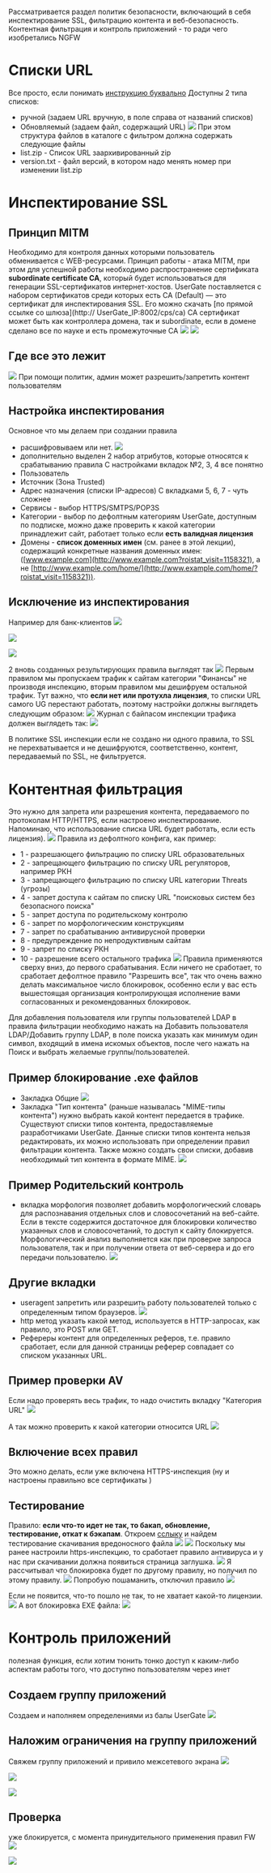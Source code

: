 Рассматривается раздел политик безопасности, включающий в себя инспектирование SSL, фильтрацию контента и веб-безопасность. Контентная фильтрация и контроль приложений - то ради чего изобретались NGFW

# Списки URL
Все просто, если понимать [инструкцию буквально](https://support.usergate.com/ru/docs/version/6x/usergate-6/116-spiski-url)
Доступны 2 типа списков:
- ручной (задаем URL вручную, в поле справа от названий списков)
- Обновляемый (задаем файл, содержащий URL)
![](Pictures/image_20250109221519.png)
При этом структура файлов в каталоге с фильтром должна содержать следующие файлы
- list.zip - Список URL заархивированный zip
- version.txt - файл версий, в котором надо менять номер при изменении list.zip
# Инспектирование SSL
## Принцип MITM
Необходимо для контроля данных которыми пользователь обменивается с WEB-ресурсами. Принцип работы - атака MITM, при этом для успешной работы необходимо распространение сертификата **subordinate certificate CA**, который будет использоваться для генерации SSL-сертификатов интернет-хостов. UserGate поставляется с набором сертификатов среди которых есть CA (Default) — это сертификат для инспектирования SSL. Его можно скачать [по прямой ссылке со шлюза](http:// UserGate_IP:8002/cps/ca)
CA сертификат может быть как контроллера домена, так и subordinate, если в домене сделано все по науке и есть промежуточные CA
![](Pictures/image_20250110222610.png)
![](Pictures/image_20250109151805.png)
## Где все это лежит
![](Pictures/image_20250109151922.png)
При помощи политик, админ может разрешить/запретить контент пользователям

## Настройка инспектирования
Основное что мы делаем при создании правила
- расшифровываем или нет.
![](Pictures/image_20250109152543.png)
- дополнительно выделен 2 набор атрибутов, которые относятся к срабатыванию правила
С настройками вкладок №2, 3, 4 все понятно
- Пользователь
- Источник (Зона Trusted)
- Адрес назначения (списки IP-адресов)
С вкладками 5, 6, 7 - чуть сложнее 
- Сервисы - выбор HTTPS/SMTPS/POP3S
- Категории - выбор по дефолтным категориям UserGate, доступным по подписке, можно даже проверить к какой категории принадлежит сайт, работает только если **есть валидная лицензия**
- Домены - **список доменных имен** (см. ранее в этой лекции), содержащий конкретные названия доменных имен: ([www.example.com](http://www.example.com?roistat_visit=1158321), а не [http://www.example.com/home/](http://www.example.com/home/?roistat_visit=1158321)). 
## Исключение из инспектирования
Например для банк-клиентов
![](Pictures/image_20250109153601.png)

![](Pictures/image_20250109153649.png)

![](Pictures/image_20250109153729.png)

2 вновь созданных результирующих правила выглядят так
![](Pictures/image_20250109154447.png)
Первым правилом мы пропускаем трафик к сайтам категории "Финансы" не производя инспекцию, вторым правилом мы дешифруем остальной трафик. 
Тут важно, что **если нет или протухла лицензия**, то списки URL самого UG перестают работать, поэтому настройки должны выглядеть следующим образом:
![](Pictures/image_20250109223449.png)
Журнал с байпасом инспекции трафика должен выглядеть так:
![](Pictures/image_20250109223721.png)

В политике SSL инспекции если не создано ни одного правила, то SSL не перехватывается и не дешифруются, соответственно, контент, передаваемый по SSL, не фильтруется.

# Контентная фильтрация
Это нужно для запрета или разрешения контента, передаваемого по протоколам HTTP/HTTPS, если настроено инспектирование. Напоминаю, что  использование списка URL будет работать, если есть лицензия).
![](Pictures/image_20250109230029.png)
Правила из дефолтного конфига, как пример:
- 1 - разрешающего фильтрацию по списку URL образовательных  
- 2 - запрещающего фильтрацию по списку URL регуляторов, например РКН
- 3 - запрещающего фильтрацию по списку URL категории Threats (угрозы)
- 4 - запрет доступа к сайтам по списку URL "поисковых систем без безопасного поиска"
- 5 - запрет доступа по родительскому контролю
- 6 - запрет по морфологическим конструкциям
- 7 - запрет по срабатыванию антивирусной проверки
- 8 - предупреждение по непродуктивным сайтам
- 9 - запрет по списку РКН
- 10 - разрешение всего остального трафика 
![](Pictures/image_20250114221151.png)
Правила применяются сверху вниз, до первого срабатывания. Если ничего не сработает, то сработает дефолтное правило "Разрешить все", так что очень важно делать максимальное число блокировок, особенно если у вас есть вышестоящая организация контролирующая исполнение вами согласованных и рекомендованных блокировок.

Для добавления пользователя или группы пользователей LDAP в правила фильтрации необходимо нажать на Добавить пользователя LDAP/Добавить группу LDAP, в поле поиска указать как минимум один символ, входящий в имена искомых объектов, после чего нажать на Поиск и выбрать желаемые группы/пользователей.
## Пример блокирование .exe файлов
- Закладка Общие
![](Pictures/image_20250109231407.png)
- Закладка "Тип контента"
(раньше называлась "MIME-типы контента") нужно выбрать какой контент передается в трафике. Существуют списки типов контента, предоставляемые разработчиками UserGate. Данные списки типов контента нельзя редактировать, их можно использовать при определении правил фильтрации контента. Также можно создать свои списки, добавив необходимый тип контента в формате MIME. 
![](Pictures/image_20250109231636.png)


## Пример Родительский контроль
- вкладка морфология
позволяет добавить морфологический словарь для распознавания отдельных слов и словосочетаний на веб-сайте. Если в тексте содержится достаточное для блокировки количество указанных слов и словосочетаний, то доступ к сайту блокируется. Морфологический анализ выполняется как при проверке запроса пользователя, так и при получении ответа от веб-сервера и до его передачи пользователю. 
![](Pictures/image_20250114221606.png)

## Другие вкладки
- useragent
запретить или разрешить работу пользователей только с определенным типом браузеров. 
![](Pictures/image_20250114221823.png)
- http метод
 указать какой метод, используется в HTTP-запросах, как правило, это POST или GET.
- Рефереры
контент для определенных реферов, т.е. правило сработает, если для данной страницы реферер совпадает со списком указанных URL. 
## Пример проверки AV
Если надо проверять весь трафик, то надо очистить вкладку "Категория URL"
![](Pictures/image_20250109232029.png)

А так можно проверить к какой категории относится URL
![](Pictures/image_20250110222128.png)
## Включение всех правил
Это можно делать, если уже включена HTTPS-инспекция (ну и настроены правильно все сертификаты )

## Тестирование 
Правило: **если что-то идет не так, то бакап, обновление, тестирование, откат к бэкапам**.
Откроем [сслыку](eicar.org) и найдем тестирование скачивания вредоносного файла
![](Pictures/image_20250109232457.png)
![](Pictures/image_20250109232716.png)
Поскольку мы ранее настроили https-инспекцию, то сработает правило антивируса и у нас при скачивании должна появиться страница заглушка. 
![](Pictures/image_20250110205547.png)
Я рассчитывал что блокировка будет по другому правилу, но получил по этому правилу. 
![](Pictures/image_20250110210212.png)
Попробую пошаманить, отключил правило
![](Pictures/image_20250110210714.png)

Если не появится, что-то пошло не так, то не хватает какой-то лицензии.
![](Pictures/image_20250109232844.png)
А вот блокировка EXE файла:
![](Pictures/image_20250113211609.png)
# Контроль приложений
полезная функция, если хотим тюнить тонко доступ к каким-либо аспектам работы того, что доступно пользователям через инет
## Создаем группу приложений
Создаем и наполняем определениями из балы UserGate
![](Pictures/image_20250113212611.png)
## Наложим ограничения на группу приложений
Свяжем группу приложений и привило межсетевого экрана
![](Pictures/image_20250113213250.png)

![](Pictures/image_20250113213407.png)

![](Pictures/image_20250113213543.png)



## Проверка
уже блокируется, с момента принудительного применения правил FW
![](Pictures/image_20250113214246.png)

![](Pictures/image_20250113214001.png)


